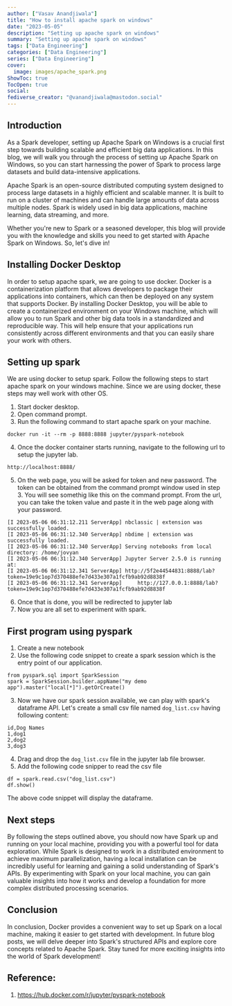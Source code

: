 ```yaml
---
author: ["Vasav Anandjiwala"]
title: "How to install apache spark on windows"
date: "2023-05-05"
description: "Setting up apache spark on windows"
summary: "Setting up apache spark on windows"
tags: ["Data Engineering"]
categories: ["Data Engineering"]
series: ["Data Engineering"]
cover:
  image: images/apache_spark.png
ShowToc: true
TocOpen: true
social:
fediverse_creator: "@vanandjiwala@mastodon.social"
---
```


## Introduction

As a Spark developer, setting up Apache Spark on Windows is a crucial first step towards building scalable and efficient big data applications. In this blog, we will walk you through the process of setting up Apache Spark on Windows, so you can start harnessing the power of Spark to process large datasets and build data-intensive applications.

Apache Spark is an open-source distributed computing system designed to process large datasets in a highly efficient and scalable manner. It is built to run on a cluster of machines and can handle large amounts of data across multiple nodes. Spark is widely used in big data applications, machine learning, data streaming, and more.

Whether you're new to Spark or a seasoned developer, this blog will provide you with the knowledge and skills you need to get started with Apache Spark on Windows. So, let's dive in!

## Installing Docker Desktop

In order to setup apache spark, we are going to use docker. Docker is a containerization platform that allows developers to package their applications into containers, which can then be deployed on any system that supports Docker. By installing Docker Desktop, you will be able to create a containerized environment on your Windows machine, which will allow you to run Spark and other big data tools in a standardized and reproducible way. This will help ensure that your applications run consistently across different environments and that you can easily share your work with others.

## Setting up spark

We are using docker to setup spark. Follow the following steps to start apache spark on your windows machine. Since we are using docker, these steps may well work with other OS.

1. Start docker desktop.
2. Open command prompt.
3. Run the following command to start apache spark on your machine.

```
docker run -it --rm -p 8888:8888 jupyter/pyspark-notebook
```

4. Once the docker container starts running, navigate to the following url to setup the jupyter lab.

```
http://localhost:8888/
```

5. On the web page, you will be asked for token and new password. The token can be obtained from the command prompt window used in step 3. You will see somethig like this on the command prompt. From the url, you can take the token value and paste it in the web page along with your password.

```
[I 2023-05-06 06:31:12.211 ServerApp] nbclassic | extension was successfully loaded.
[I 2023-05-06 06:31:12.340 ServerApp] nbdime | extension was successfully loaded.
[I 2023-05-06 06:31:12.340 ServerApp] Serving notebooks from local directory: /home/jovyan
[I 2023-05-06 06:31:12.340 ServerApp] Jupyter Server 2.5.0 is running at:
[I 2023-05-06 06:31:12.341 ServerApp] http://5f2e44544831:8888/lab?token=19e9c1op7d370488efe7d433e307a1fcfb9ab92d8838f
[I 2023-05-06 06:31:12.341 ServerApp]     http://127.0.0.1:8888/lab?token=19e9c1op7d370488efe7d433e307a1fcfb9ab92d8838f
```

6. Once that is done, you will be redirected to jupyter lab
7. Now you are all set to experiment with spark.

## First program using pyspark

1. Create a new notebook
2. Use the following code snippet to create a spark session which is the entry point of our application.

```
from pyspark.sql import SparkSession
spark = SparkSession.builder.appName("my demo app").master("local[*]").getOrCreate()
```

3. Now we have our spark session available, we can play with spark's dataframe API. Let's create a small csv file named `dog_list.csv` having following content:

```
id,Dog Names
1,dog1
2,dog2
3,dog3
```

4. Drag and drop the `dog_list.csv` file in the jupyter lab file browser.
5. Add the following code snipper to read the csv file

```
df = spark.read.csv("dog_list.csv")
df.show()
```

The above code snippet will display the dataframe.

## Next steps

By following the steps outlined above, you should now have Spark up and running on your local machine, providing you with a powerful tool for data exploration. While Spark is designed to work in a distributed environment to achieve maximum parallelization, having a local installation can be incredibly useful for learning and gaining a solid understanding of Spark's APIs. By experimenting with Spark on your local machine, you can gain valuable insights into how it works and develop a foundation for more complex distributed processing scenarios.

## Conclusion

In conclusion, Docker provides a convenient way to set up Spark on a local machine, making it easier to get started with development. In future blog posts, we will delve deeper into Spark's structured APIs and explore core concepts related to Apache Spark. Stay tuned for more exciting insights into the world of Spark development!

## Reference:

1. https://hub.docker.com/r/jupyter/pyspark-notebook
